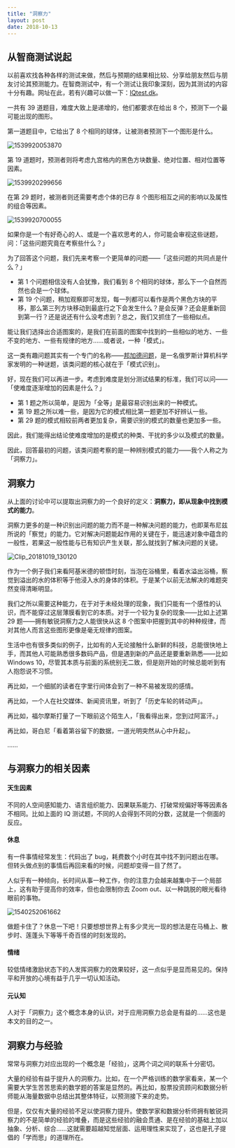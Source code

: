 ```yaml
---
title: "洞察力"
layout: post
date: 2018-10-13
---
```


## 从智商测试说起

以前喜欢找各种各样的测试来做，然后与预期的结果相比较、分享给朋友然后与朋友讨论其预测能力。在智商测试中，有一个测试让我印象深刻，因为其测试的内容十分有趣。网址在此，若有兴趣可以做一下：[IQtest.dk](http://iqtest.dk/main.swf)。

一共有 39 道题目，难度大致上是递增的，他们都要求在给出 8 个，预测下一个最可能出现的图形。

第一道题目中，它给出了 8 个相同的球体，让被测者预测下一个图形是什么。

![1539920053870](../assets/images/2018-10-19-insight.assets/1539920053870.png)

第 19 道题时，预测者则将考虑九宫格内的黑色方块数量、绝对位置、相对位置等因素。

![1539920299656](../assets/images/2018-10-19-insight.assets/1539920299656.png)

在第 29 题时，被测者则还需要考虑个体的已存 8 个图形相互之间的影响以及属性的组合等因素。

![1539920700055](../assets/images/2018-10-19-insight.assets/1539920700055.png)

如果你是一个有好奇心的人、或是一个喜欢思考的人，你可能会审视这些谜题，问：「这些问题究竟在考察些什么？」

为了回答这个问题，我们先来考察一个更简单的问题——「这些问题的共同点是什么？」

- 第 1 个问题相信没有人会犹豫，我们看到 8 个相同的球体，那么下一个自然而然也会是一个球体。
- 第 19 个问题，稍加观察即可发现，每一列都可以看作是两个黑色方块的平移，那么第三列方块移动到最底行之下会发生什么？是会反弹？还会是重新回到第一行？还是说还有什么没考虑到？总之，我们又抓住了一些相似点。

能让我们选择出合适图案的，是我们在前面的图案中找到的一些相似的地方、一些不变的地方、一些有规律的地方……或者说，一种「模式」。

这一类有趣问题其实有一个专门的名称——[邦加德问题](https://en.wikipedia.org/wiki/Bongard_problem)，是一名俄罗斯计算机科学家发明的一种谜题，该类问题的核心就在于「模式识别」。

好，现在我们可以再进一步。考虑到难度是划分测试结果的标准，我们可以问——「使难度逐渐增加的因素是什么？」

- 第 1 题之所以简单，是因为「全等」是最容易识别出来的一种模式。
- 第 19 题之所以难一些，是因为它的模式相比第一题更加不好辨认一些。
- 第 29 题的模式相较前两者更加复杂，需要识别的模式的数量也更加多一些。

因此，我们能得出结论使难度增加的是模式的种类、干扰的多少以及模式的数量。

因此，回答最初的问题，该类问题考察的是一种辨别模式的能力——我个人称之为「洞察力」。

## 洞察力

从上面的讨论中可以提取出洞察力的一个良好的定义：**洞察力，即从现象中找到模式的能力**。

洞察力更多的是一种识别出问题的能力而不是一种解决问题的能力，也即莱布尼兹所说的「察觉」的能力。它对解决问题能起作用的关键在于，能迅速对象中蕴含的一般性，若果这一般性能与已有知识产生关联，那么就找到了解决问题的关键。

![Clip_20181019_130120](../assets/images/2018-10-19-insight.assets/Clip_20181019_130120.png)

作为一个例子我们来看阿基米德的顿悟时刻，当泡在浴桶里，看着水溢出浴桶，察觉到溢出的水的体积等于他浸入水的身体的体积。于是某个以前无法解决的难题突然变得清晰明显。

我们之所以需要这种能力，在于对于未经处理的现象，我们只能有一个感性的认识，而不能穿过这层薄膜看到它的本质。对于一个较为复杂的现象——比如上述第 29 题——拥有敏锐洞察力之人能很快从这 8 个图案中把握到其中的种种规律，而对其他人而言这些图形更像是毫无规律的图案。

生活中也有很多类似的例子，比如有的人无论接触什么新鲜的科技，总能很快地上手，而其他人可能熟悉很多数码产品，但是遇到新的产品还是要重新熟悉——比如 Windows 10，尽管其本质与前面的系统别无二致，但是刚开始的时候总能听到有人抱怨说不习惯。

再比如，一个细腻的读者在字里行间体会到了一种不易被发现的感情。

再比如，一个人在社交媒体、新闻资讯里，听到了「历史车轮的转动声」。

再比如，福尔摩斯打量了一下眼前这个陌生人，「我看得出来，您到过阿富汗。」

再比如，哥白尼「看着第谷留下的数据，一道光明突然从心中升起」。

……

## 与洞察力的相关因素

#### 天生因素

不同的人空间感知能力、语言组织能力、因果联系能力、打破常规偏好等等因素各不相同。比如上面的 IQ 测试题，不同的人会得到不同的分数，这就是一个侧面的反应。

#### 休息

有一件事情经常发生：代码出了 bug，耗费数个小时在其中找不到问题出在哪。但转头做点别的事情后再回来看的时候，问题却变得一目了然了。

人似乎有一种倾向，长时间从事一种工作，你的注意力会越来越集中于一个局部上，这有助于提高你的效率，但也会限制你去 Zoom out、以一种跳脱的眼光看待眼前的事物。

![1540252061662](../assets/images/2018-10-19-insight.assets/1540252061662.png)

做题卡住了？休息一下吧！只要想想世界上有多少灵光一现的想法是在马桶上、散步时、莲蓬头下等等千奇百怪的时刻发现的。

#### 情绪

较低情绪激励状态下的人发挥洞察力的效果较好，这一点似乎是显而易见的。保持平和开放的心境有益于几乎一切认知活动。

#### 元认知

人对于「洞察力」这个概念本身的认识，对于应用洞察力总会是有益的……这也是本文的目的之一。

## 洞察力与经验

常常与洞察力对应出现的一个概念是「经验」，这两个词之间的联系十分密切。

大量的经验有益于提升人的洞察力。比如，在一个严格训练的数学家看来，某一个需要大学生苦苦思索的数学题的答案是显然的。再比如，股票投资顾问和数据分析师能从海量数据中总结出其整体特征，以预测接下来的走势。

但是，仅仅有大量的经验不足以使洞察力提升。使数学家和数据分析师拥有敏锐洞察力的不是简单的经验的堆叠，而是这些经验的融会贯通、是在经验的基础上加以抽象、分析、综合……这就需要超越知觉层面、运用理性来实现了，这也是孔子提倡的「学而思」的道理所在。
